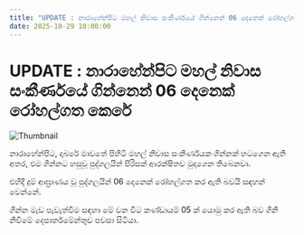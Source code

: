 ```yaml
---
title: "UPDATE : නාරාහේන්පිට මහල් නිවාස සංකීර්ණයේ ගින්නෙන් 06 දෙනෙක් රෝහල්ගත කෙරේ"
date: 2025-10-29 10:00:00
---
```


# UPDATE : නාරාහේන්පිට මහල් නිවාස සංකීර්ණයේ ගින්නෙන් 06 දෙනෙක් රෝහල්ගත කෙරේ

![Thumbnail](https://helakuru.sgp1.cdn.digitaloceanspaces.com/esana/images/lib/fire-narahen-9.jpg)

නාරාහේන්පිට, දාබරේ මාවතේ පිහිටි මහල් නිවාස සංකීර්ණයක ගින්නක් හටගෙන ඇති අතර, එම ගින්නට හසුවූ පුද්ගලයින් පිරිසක් ආරක්ෂිතව මුදාගෙන තිබෙනවා.

එහිදී දුම් ආඝ්‍රාණය වූ පුද්ගලයින් 06 දෙනෙක් රෝහල්ගත කර ඇති බවයි සඳහන් වෙන්නේ.

ගින්න මැඩ පැවැත්වීම සඳහා මේ වන විට කණ්ඩායම් 05 ක් යොමු කර ඇති බව ගිනි නිවීමේ දෙපාර්තමේන්තුව පවසා සිටියා.


